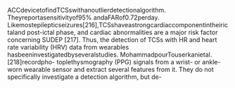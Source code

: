 ACCdevicetofindTCSswithanoutlierdetectionalgorithm. Theyreportasensitivityof95%
andaFARof0.72perday.
Likemostepilepticseizures[216],TCSshaveastrongcardiaccomponentintheirictaland
post-ictal phase, and cardiac abnormalities are a major risk factor concerning SUDEP [217].
Thus, the detection of TCSs with HR and heart rate variability (HRV) data from wearables
hasbeeninvestigatedbyseveralstudies. MohammadpourTouserkanietal.[218]recordpho-
toplethysmography (PPG) signals from a wrist- or ankle-worn wearable sensor and extract
several features from it. They do not specifically investigate a detection algorithm, but de-